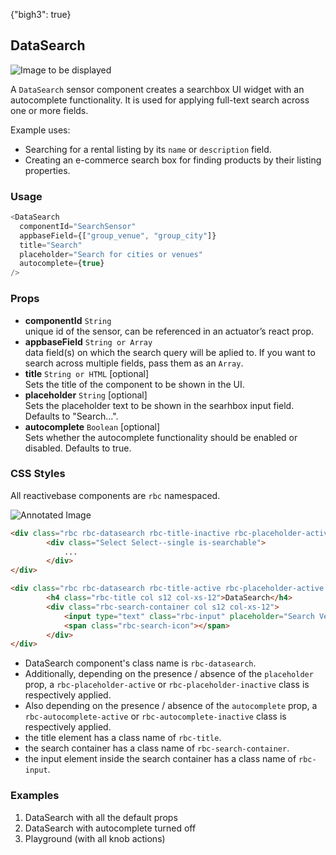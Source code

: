 {"bigh3": true}

## DataSearch

![Image to be displayed](https://i.imgur.com/dLeyahL.png)

A `DataSearch` sensor component creates a searchbox UI widget with an autocomplete functionality. It is used for applying full-text search across one or more fields.

Example uses:
* Searching for a rental listing by its `name` or `description` field.
* Creating an e-commerce search box for finding products by their listing properties.

### Usage

```js
<DataSearch
  componentId="SearchSensor"
  appbaseField={["group_venue", "group_city"]}
  title="Search"
  placeholder="Search for cities or venues"
  autocomplete={true}
/>
```

### Props

- **componentId** `String`  
    unique id of the sensor, can be referenced in an actuator’s react prop.
- **appbaseField** `String or Array`  
    data field(s) on which the search query will be aplied to. If you want to search across multiple fields, pass them as an `Array`.
- **title** `String or HTML` [optional]  
    Sets the title of the component to be shown in the UI.
- **placeholder** `String` [optional]  
    Sets the placeholder text to be shown in the searhbox input field. Defaults to "Search...".
- **autocomplete** `Boolean` [optional]  
    Sets whether the autocomplete functionality should be enabled or disabled. Defaults to true.

### CSS Styles

All reactivebase components are `rbc` namespaced.

![Annotated Image](https://i.imgur.com/ysbmr3Gg.png)

```html
<div class="rbc rbc-datasearch rbc-title-inactive rbc-placeholder-active rbc-autocomplete-active">
		<div class="Select Select--single is-searchable">
			...
		</div>
</div>

<div class="rbc rbc-datasearch rbc-title-active rbc-placeholder-active rbc-autocomplete-inactive">
		<h4 class="rbc-title col s12 col-xs-12">DataSearch</h4>
		<div class="rbc-search-container col s12 col-xs-12">
			<input type="text" class="rbc-input" placeholder="Search Venue" value="">
			<span class="rbc-search-icon"></span>
		</div>
</div>

```

* DataSearch component's class name is `rbc-datasearch`.
* Additionally, depending on the presence / absence of the `placeholder` prop, a `rbc-placeholder-active` or `rbc-placeholder-inactive` class is respectively applied.
* Also depending on the presence / absence of the `autocomplete` prop, a `rbc-autocomplete-active` or `rbc-autocomplete-inactive` class is respectively applied.
* the title element has a class name of `rbc-title`.
* the search container has a class name of `rbc-search-container`.
* the input element inside the search container has a class name of `rbc-input`.

### Examples

1. DataSearch with all the default props
1. DataSearch with autocomplete turned off
1. Playground (with all knob actions)
